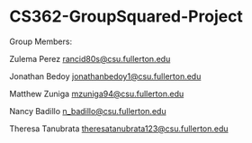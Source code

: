 # CS362-GroupSquared-Project

Group Members:

Zulema Perez rancid80s@csu.fullerton.edu

Jonathan Bedoy jonathanbedoy1@csu.fullerton.edu

Matthew Zuniga mzuniga94@csu.fullerton.edu

Nancy Badillo n_badillo@csu.fullerton.edu

Theresa Tanubrata theresatanubrata123@csu.fullerton.edu
